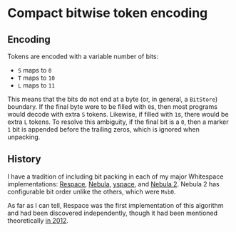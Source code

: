 # Compact bitwise token encoding

## Encoding

Tokens are encoded with a variable number of bits:
- `S` maps to `0`
- `T` maps to `10`
- `L` maps to `11`

This means that the bits do not end at a byte (or, in general, a `BitStore`)
boundary. If the final byte were to be filled with `0`s, then most programs
would decode with extra `S` tokens. Likewise, if filled with `1`s, there would
be extra `L` tokens. To resolve this ambiguity, if the final bit is a `0`, then
a marker `1` bit is appended before the trailing zeros, which is ignored when
unpacking.

## History

I have a tradition of including bit packing in each of my major Whitespace
implementations: [Respace], [Nebula], [yspace], and [Nebula 2]. Nebula 2 has
configurable bit order unlike the others, which were `Msb0`.

As far as I can tell, Respace was the first implementation of this algorithm and
had been discovered independently, though it had been mentioned theoretically
[in 2012](https://github.com/wspace/corpus/tree/main/python/res-trans32).

[Respace]: https://github.com/andrewarchi/respace/blob/master/src/binary.h
[Nebula]: https://github.com/andrewarchi/nebula/blob/master/ws/pack.go
[yspace]: https://github.com/andrewarchi/yspace/blob/main/src/bit_pack.rs
[Nebula 2]: https://github.com/andrewarchi/nebula2/blob/main/src/ws/token/bit_pack.rs
